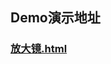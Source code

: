 ## Demo演示地址
### [放大镜.html](https://coderlius.github.io/H5Sth/%E6%94%BE%E5%A4%A7%E9%95%9C/%E6%94%BE%E5%A4%A7%E9%95%9C.html) 